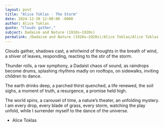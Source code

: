 ```yaml
---
layout: post
title: "Alice Toklas - The Storm"
date: 2024-12-30 12:00:00 -0000
author: Alice Toklas
quote: "Clouds gather,"
subject: Dadaism and Nature (1910s–1920s)
permalink: /Dadaism and Nature (1910s–1920s)/Alice Toklas/Alice Toklas - The Storm
---
```


Clouds gather,
shadows cast,
a whirlwind of thoughts
in the breath of wind,
a shiver of leaves,
responding, reacting
to the stir of the storm.

Thunder rolls,
a raw symphony,
a Dadaist chaos of sound,
as raindrops become drums,
splashing rhythms madly
on rooftops, on sidewalks,
inviting children to dance.

The earth drinks deep,
a parched thirst quenched,
a life renewed,
the soil sighs,
a moment of truth,
a resurgence,
a promise held high.

The world spins,
a carousel of time,
a nature’s theater,
an unfolding mystery.
I am every drop,
every blade of grass,
every storm,
watching the play unfold,
while I surrender
myself to the dance of the universe.

- Alice Toklas
